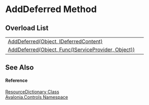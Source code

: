 # AddDeferred Method


## Overload List
<table>
<tr>
<td><a href="M_Avalonia_Controls_ResourceDictionary_AddDeferred">AddDeferred(Object, IDeferredContent)</a></td>
<td> </td>
</tr>
<tr>
<td><a href="M_Avalonia_Controls_ResourceDictionary_AddDeferred_1">AddDeferred(Object, Func(IServiceProvider, Object))</a></td>
<td> </td>
</tr>
</table>

## See Also


#### Reference
<a href="T_Avalonia_Controls_ResourceDictionary">ResourceDictionary Class</a>  
<a href="N_Avalonia_Controls">Avalonia.Controls Namespace</a>  
